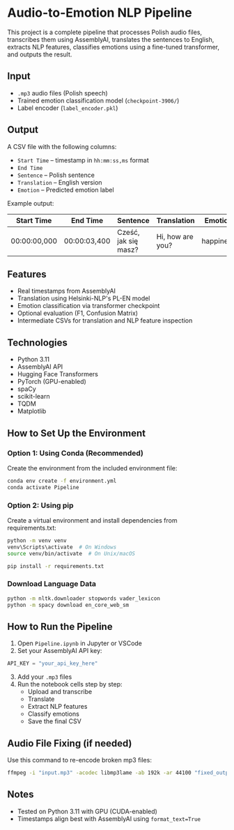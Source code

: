 # Audio-to-Emotion NLP Pipeline

This project is a complete pipeline that processes Polish audio files, transcribes them using AssemblyAI, translates the sentences to English, extracts NLP features, classifies emotions using a fine-tuned transformer, and outputs the result.

## Input
- `.mp3` audio files (Polish speech)
- Trained emotion classification model (`checkpoint-3906/`)
- Label encoder (`label_encoder.pkl`)

## Output
A CSV file with the following columns:
- `Start Time` – timestamp in `hh:mm:ss,ms` format
- `End Time`
- `Sentence` – Polish sentence
- `Translation` – English version
- `Emotion` – Predicted emotion label

Example output:

| Start Time | End Time | Sentence | Translation | Emotion |
|------------|----------|----------|-------------|---------|
| 00:00:00,000 | 00:00:03,400 | Cześć, jak się masz? | Hi, how are you? | happiness |

## Features
- Real timestamps from AssemblyAI
- Translation using Helsinki-NLP's PL-EN model
- Emotion classification via transformer checkpoint
- Optional evaluation (F1, Confusion Matrix)
- Intermediate CSVs for translation and NLP feature inspection

## Technologies
- Python 3.11
- AssemblyAI API
- Hugging Face Transformers
- PyTorch (GPU-enabled)
- spaCy
- scikit-learn
- TQDM
- Matplotlib

## How to Set Up the Environment

### Option 1: Using Conda (Recommended)

Create the environment from the included environment file:

```bash
conda env create -f environment.yml
conda activate Pipeline
```

### Option 2: Using pip

Create a virtual environment and install dependencies from requirements.txt:

```bash
python -m venv venv
venv\Scripts\activate  # On Windows
source venv/bin/activate  # On Unix/macOS

pip install -r requirements.txt
```

### Download Language Data

```bash
python -m nltk.downloader stopwords vader_lexicon
python -m spacy download en_core_web_sm
```

## How to Run the Pipeline

1. Open `Pipeline.ipynb` in Jupyter or VSCode
2. Set your AssemblyAI API key:
```python
API_KEY = "your_api_key_here"
```
3. Add your `.mp3` files
4. Run the notebook cells step by step:
   - Upload and transcribe
   - Translate
   - Extract NLP features
   - Classify emotions
   - Save the final CSV

## Audio File Fixing (if needed)

Use this command to re-encode broken mp3 files:

```bash
ffmpeg -i "input.mp3" -acodec libmp3lame -ab 192k -ar 44100 "fixed_output.mp3"
```

## Notes
- Tested on Python 3.11 with GPU (CUDA-enabled)
- Timestamps align best with AssemblyAI using `format_text=True`

